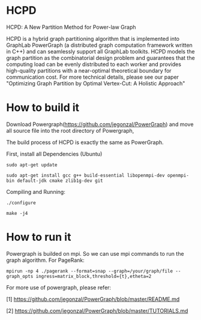# HCPD
HCPD: A New Partition Method for Power-law Graph

HCPD is a hybrid graph partitioning algorithm that is implemented into GraphLab PowerGraph (a distributed graph computation framework written in C++) and can seamlessly support all GraphLab toolkits. HCPD models the graph partition as the combinatorial design problem and guarantees that the computing load can be evenly distributed to each worker and provides high-quality partitions with a near-optimal theoretical boundary for communication cost. For more technical details, please see our paper "Optimizing Graph Partition by Optimal Vertex-Cut: A Holistic Approach"

# How to build it

Download Powergraph(https://github.com/jegonzal/PowerGraph) and move all source file into the root directory of Powergraph,

The build process of HCPD is exactly the same as PowerGraph.

First, install all Dependencies (Ubuntu)

`sudo apt-get update`

`sudo apt-get install gcc g++ build-essential libopenmpi-dev openmpi-bin default-jdk cmake zlib1g-dev git`

Compiling and Running:

`./configure`

`make -j4`


# How to run it

Powergraph is builded on mpi. So we can use mpi commands to run the graph algorithm. For PageRank:

`mpirun -np 4 ./pagerank --format=snap --graph=/your/graph/file --graph_opts ingress=matrix_block,threshold={t},etheta=2`

For more use of powergraph, please refer:

[1] https://github.com/jegonzal/PowerGraph/blob/master/README.md

[2] https://github.com/jegonzal/PowerGraph/blob/master/TUTORIALS.md


